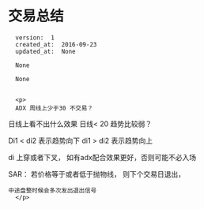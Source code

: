 
  # 交易总结

      version:  1
      created_at:  2016-09-23
      updated_at:  None

      None

      None


      <p>
      ADX 周线上少于30 不交易？
日线上看不出什么效果
日线< 20 趋势比较弱？

Di1  < di2  表示趋势向下
di1 > di2  表示趋势向上
 

di 上穿或者下叉， 如有adx配合效果更好，否则可能不必入场


SAR：
 	若价格等于或者低于抛物线， 则下个交易日退出，

	中途盘整时候会多次发出退出信号
      </p>

  